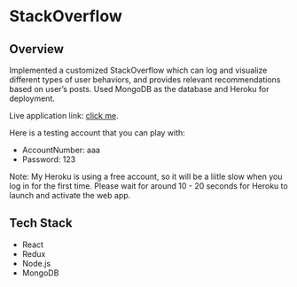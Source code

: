 # StackOverflow

## Overview
Implemented a customized StackOverflow which can log and visualize different types of user behaviors, and provides
relevant recommendations based on user’s posts. Used MongoDB as the database and Heroku for deployment.

Live application link: [click me](https://rocky-inlet-38763.herokuapp.com/).

Here is a testing account that you can play with:
* AccountNumber:  aaa
* Password: 123 

Note: My Heroku is using a free account, so it will be a liitle slow when you log in for the first time. Please wait for around 10 - 20 seconds for Heroku to launch and activate the web app.

## Tech Stack
* React
* Redux
* Node.js
* MongoDB
